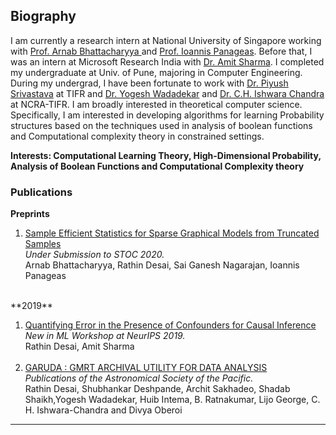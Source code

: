 

## Biography
I am currently a research intern at National University of Singapore working with <a href = "https://www.comp.nus.edu.sg/~arnab/">Prof. Arnab Bhattacharyya </a> and <a href="https://panageas.github.io">Prof. Ioannis Panageas</a>.
Before that, I was an intern at Microsoft Research India with <a href="amitsharma.in">Dr. Amit Sharma</a>. I completed my undergraduate at Univ. of Pune, majoring in Computer Engineering.
During my undergrad, I have been fortunate to work with <a href="http://www.tifr.res.in/~piyush.srivastava/">Dr. Piyush Srivastava</a> at TIFR and <a href="http://www.ncra.tifr.res.in/~yogesh/">Dr. Yogesh Wadadekar</a> and <a href="http://www.ncra.tifr.res.in/~ishwar/"> Dr. C.H. Ishwara Chandra </a> at NCRA-TIFR.
I am broadly interested in theoretical computer science. Specifically, I am interested in developing algorithms for learning Probability structures based on the techniques used in analysis of boolean functions and Computational complexity theory in constrained settings.

**Interests: Computational Learning Theory, High-Dimensional Probability, Analysis of Boolean Functions and Computational Complexity theory**
### Publications
**Preprints**
<ol>
<li><a href="https://rathin20.github.io">Sample Efficient Statistics for Sparse Graphical Models from Truncated Samples</a></li>
  <em>Under Submission to STOC 2020.</em><br>
  Arnab Bhattacharyya, Rathin Desai, Sai Ganesh Nagarajan, Ioannis Panageas
</ol>
<br>
**2019**
<br>
<ol>
<li> <a href="https://arxiv.org/pdf/1907.04805.pdf">Quantifying Error in the Presence of Confounders for Causal Inference</a> </li>
     <em>New in ML Workshop at NeurIPS 2019.</em><br>
     Rathin Desai, Amit Sharma
<br>
<br> 
<li> <a href = "https://arxiv.org/pdf/1812.02358.pdf"> 
  GARUDA : GMRT ARCHIVAL UTILITY FOR DATA ANALYSIS</a> </li>
     <em>Publications of the Astronomical Society of the Pacific.</em><br>
     Rathin Desai, Shubhankar Deshpande, Archit Sakhadeo, Shadab Shaikh,Yogesh Wadadekar, 
     Huib Intema, B. Ratnakumar, Lijo George, C. H. Ishwara-Chandra and Divya Oberoi
</ol>

---
<!-- <p style="font-size:11px">Page template forked from <a href="https://github.com/evanca/quick-portfolio">evanca</a></p> -->
<!-- Remove above link if you don't want to attibute -->
